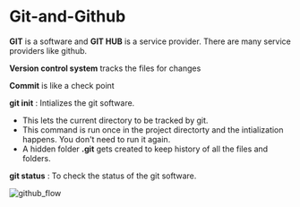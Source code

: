 # Git-and-Github

**GIT** is a software and **GIT HUB** is a service provider. There are many service providers like github. 

**Version control system** tracks the files for changes

**Commit** is like a check point

**git init** : Intializes the git software.
   - This lets the current directory to be tracked by git.
   - This command is run once in the project directorty and the intialization happens. You don't need to run it again.
   - A hidden folder **.git** gets created to keep history of all the files and folders.
 
   
**git status** : To check the status of the git software.


![github_flow](https://github.com/user-attachments/assets/ec6556c6-39b6-4b1f-8ea1-6b24bacca25e)



